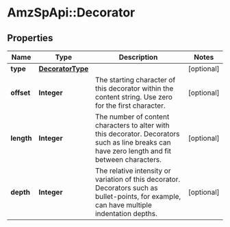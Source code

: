 # AmzSpApi::Decorator

## Properties
Name | Type | Description | Notes
------------ | ------------- | ------------- | -------------
**type** | [**DecoratorType**](DecoratorType.md) |  | [optional] 
**offset** | **Integer** | The starting character of this decorator within the content string. Use zero for the first character. | [optional] 
**length** | **Integer** | The number of content characters to alter with this decorator. Decorators such as line breaks can have zero length and fit between characters. | [optional] 
**depth** | **Integer** | The relative intensity or variation of this decorator. Decorators such as bullet-points, for example, can have multiple indentation depths. | [optional] 

